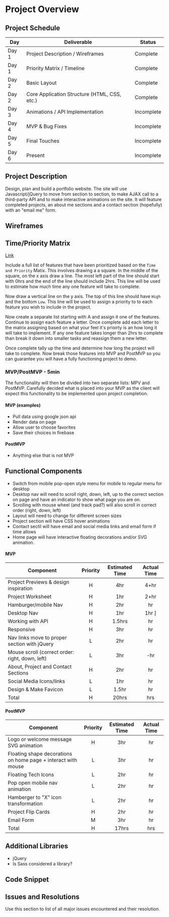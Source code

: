 # Project Overview

## Project Schedule

|  Day | Deliverable | Status
|---|---| ---|
|Day 1| Project Description / Wireframes | Complete
|Day 1| Priority Matrix / Timeline | Complete
|Day 2| Basic Layout | Complete
|Day 2| Core Application Structure (HTML, CSS, etc.) | Complete
|Day 3| Animations / API Implementation | Incomplete
|Day 4| MVP & Bug Fixes | Incomplete
|Day 5| Final Touches | Incomplete
|Day 6| Present | Incomplete


## Project Description

Design, plan and build a portfolio website. The site will use Javascript/jQuery to move from section to section, to make AJAX call to a third-party API and to make interactive animations  on the site. It will feature completed projects, an about me sections and a contact section (hopefully) with an "email me" form.

## Wireframes


## Time/Priority Matrix 

[Link](https://res.cloudinary.com/jkeohan/image/upload/a_270/v1591621734/project1_matrix_ocy5gc_h1kg0m.jpg)

Include a full list of features that have been prioritized based on the `Time and Priority` Matix.  This involves drawing a a square.  In the middle of the square, on the x axis draw a line.  The most left part of the line should start with 0hrs and the end of the line should include 2hrs.  This line will be used to estimate how much time any one feature will take to complete. 

Now draw a vertical line on the y axis.  The top of this line should have `High` and the bottom `Low`.  This line will be used to assign a priority to to each feature you wish to include in the project.  

Now create a separate list starting with A and assign it one of the features.  Continue to assign each feature a letter.  Once complete add each letter to the matrix assigning based on what your feel it's prioirty is an how long it will take to implement. If any one feature takes longer than 2hrs to complete than break it down into smaller tasks and reassign them a new letter. 

Once complete tally up the time and determine how long the project will take to complete. Now break those features into MVP and PostMVP so you can guarantee you will have a fully functioning project to demo. 

### MVP/PostMVP - 5min

The functionality will then be divided into two separate lists: MPV and PostMVP.  Carefully decided what is placed into your MVP as the client will expect this functionality to be implemented upon project completion.  

#### MVP (examples)

- Pull data using google json api
- Render data on page 
- Allow user to choose favorites 
- Save their choices in firebase

#### PostMVP 

- Anything else that is not MVP

## Functional Components

- Switch from mobile pop-open style menu for mobile to regular menu for desktop
- Desktop nav will need to scroll right, down, left, up to the correct section on page and have an indicator to show what page you are on.
- Scrolling with mouse wheel (and track pad?) will also scroll in correct order (right, down, left)
- Layout will need to change for different screen sizes
- Project section will have CSS hover animations
- Contact sectil will have email and social media links and email form if time allows
- Home page will have interactive floating decorations and/or SVG animation.

#### MVP
| Component | Priority | Estimated Time | Actual Time |
| --- | :---: |  :---: | :---: | 
| Project Previews & design inspiration | H | 4hr | 4+hr |
| Project Worksheet | H | 1hr | 2+hr |
| Hamburger/mobile Nav | H | 2hr | hr |
| Desktop Nav | H | 1hr | 1hr ]
| Working with API | H | 1.5hrs|  hr | 
| Responsive | H | 3hr | hr |
| Nav links move to proper section with jQuery | L | 2hr |  hr |
| Mouse scroll (correct order: right, down, left) | L | 3hr | -hr | hr |
| About, Project and Contact Sections  | H | 2hr | hr |  
| Social Media Icons/links | L | 1hr |  hr |
| Design & Make Favicon | L | 1.5hr |  hr |
| Total | H | 20hrs| hrs |

#### PostMVP
| Component | Priority | Estimated Time | Actual Time |
| --- | :---: |  :---: | :---: | 
| Logo or welcome message SVG animation | H | 3hr | hr |
| Floating shape decorations on home page + interact with mouse | L | 3hr | hr |
| Floating Tech Icons | L | 2hr | hr |
| Pop open mobile nav animation | L | 2hr | hr |
| Hamberger to "X" icon transformation | L | 2hr | hr |
| Project Flip Cards  | H | 2hr | hr |  
| Email Form | M | 3hr | hr |
| Total | H | 17hrs| hrs |

## Additional Libraries
  + jQuery
  + Is Sass considered a library? 

## Code Snippet


## Issues and Resolutions
 Use this section to list of all major issues encountered and their resolution.

